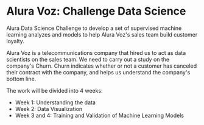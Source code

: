 # Alura Voz: Challenge Data Science

Alura Data Science Challenge to develop a set of supervised machine learning analyzes and models to help Alura Voz's sales team build customer loyalty.

Alura Voz is a telecommunications company that hired us to act as data scientists on the sales team. We need to carry out a study on the company's Churn. Churn indicates whether or not a customer has canceled their contract with the company, and helps us understand the company's bottom line.

The work will be divided into 4 weeks:

- Week 1: Understanding the data
- Week 2: Data Visualization
- Week 3 and 4: Training and Validation of Machine Learning Models
